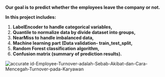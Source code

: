 **Our goal is to predict whether the employees leave the company or not.**

**In this project includes:**

1. **LabelEncoder to handle categorical variables,** 
2. **Quantile to normalize data by divide dataset into groups,**
3. **NearMiss to handle imbalanced data,**
4. **Machine learning part (Data validation- train_test_split,** 
5. **Random Forest classification algorithm,** 
6. **Confusion matrix (summary of prediction results).**


![accurate id-Employee-Turnover-adalah-Sebab-Akibat-dan-Cara-Mencegah-Turnover-pada-Karyawan](https://user-images.githubusercontent.com/73969654/157326084-b7fec175-7e6b-4e7f-a0fe-73a3e0309993.jpg)

